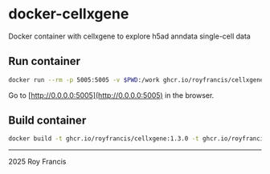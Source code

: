 # docker-cellxgene

Docker container with cellxgene to explore h5ad anndata single-cell data

## Run container

```bash
docker run --rm -p 5005:5005 -v $PWD:/work ghcr.io/royfrancis/cellxgene:latest launch --host 0.0.0.0 anndata.h5ad
```

Go to [http://0.0.0.0:5005](http://0.0.0.0:5005) in the browser.

## Build container

```bash
docker build -t ghcr.io/royfrancis/cellxgene:1.3.0 -t ghcr.io/royfrancis/cellxgene:latest -f dockerfile .
```

---

2025 Roy Francis
